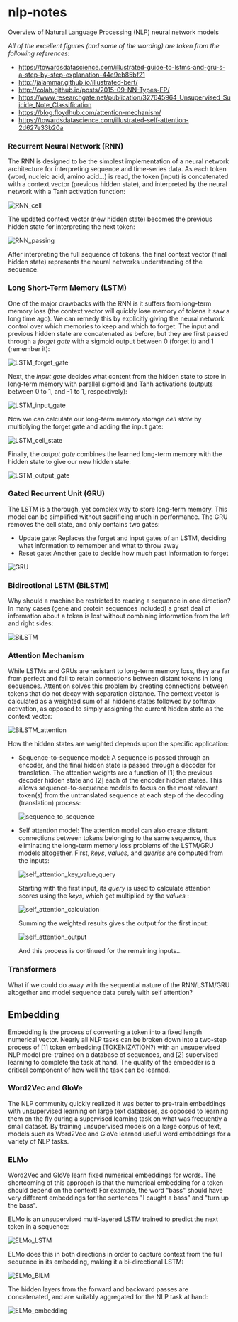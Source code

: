 # nlp-notes
Overview of Natural Language Processing (NLP) neural network models

*All of the excellent figures (and some of the wording) are taken from the following references*:
- https://towardsdatascience.com/illustrated-guide-to-lstms-and-gru-s-a-step-by-step-explanation-44e9eb85bf21
- http://jalammar.github.io/illustrated-bert/
- http://colah.github.io/posts/2015-09-NN-Types-FP/
- https://www.researchgate.net/publication/327645964_Unsupervised_Suicide_Note_Classification
- https://blog.floydhub.com/attention-mechanism/
- https://towardsdatascience.com/illustrated-self-attention-2d627e33b20a

### Recurrent Neural Network (RNN)
The RNN is designed to be the simplest implementation of a neural network architecture for interpreting sequence and time-series data. As each token (word, nucleic acid, amino acid...) is read, the token (input) is concatenated with a context vector (previous hidden state), and interpreted by the neural network with a Tanh activation function:

![RNN_cell](figures/RNN_cell.gif)

The updated context vector (new hidden state) becomes the previous hidden state for interpreting the next token:

![RNN_passing](figures/RNN_passing.gif)

After interpreting the full sequence of tokens, the final context vector (final hidden state) represents the neural networks understanding of the sequence.

### Long Short-Term Memory (LSTM)
One of the major drawbacks with the RNN is it suffers from long-term memory loss (the context vector will quickly lose memory of tokens it saw a long time ago). We can remedy this by explicitly giving the neural network control over which memories to keep and which to forget. The input and previous hidden state are concatenated as before, but they are first passed through a *forget gate* with a sigmoid output between 0 (forget it) and 1 (remember it):

![LSTM_forget_gate](figures/LSTM_forget_gate.gif)

Next, the *input gate* decides what content from the hidden state to store in long-term memory with parallel sigmoid and Tanh activations (outputs between 0 to 1, and -1 to 1, respectively):

![LSTM_input_gate](figures/LSTM_input_gate.gif)

Now we can calculate our long-term memory storage *cell state* by multiplying the forget gate and adding the input gate:

![LSTM_cell_state](figures/LSTM_cell_state.gif)

Finally, the *output gate* combines the learned long-term memory with the hidden state to give our new hidden state:

![LSTM_output_gate](figures/LSTM_output_gate.gif)

### Gated Recurrent Unit (GRU)
The LSTM is a thorough, yet complex way to store long-term memory. This model can be simplified without sacrificing much in performance. The GRU removes the cell state, and only contains two gates:
- Update gate: Replaces the forget and input gates of an LSTM, deciding what information to remember and what to throw away
- Reset gate: Another gate to decide how much past information to forget

![GRU](figures/GRU.png)

### Bidirectional LSTM (BiLSTM)
Why should a machine be restricted to reading a sequence in one direction? In many cases (gene and protein sequences included) a great deal of information about a token is lost without combining information from the left and right sides:

![BiLSTM](figures/BiLSTM.png)

### Attention Mechanism
While LSTMs and GRUs are resistant to long-term memory loss, they are far from perfect and fail to retain connections between distant tokens in long sequences. Attention solves this problem by creating connections between tokens that do not decay with separation distance. The context vector is calculated as a weighted sum of all hiddens states followed by softmax activation, as opposed to simply assigning the current hidden state as the context vector:

![BiLSTM_attention](figures/BiLSTM_attention.png)

How the hidden states are weighted depends upon the specific application:
- Sequence-to-sequence model: A sequence is passed through an encoder, and the final hidden state is passed through a decoder for translation. The attention weights are a function of [1] the previous decoder hidden state and [2] each of the encoder hidden states. This allows sequence-to-sequence models to focus on the most relevant token(s) from the untranslated sequence at each step of the decoding (translation) process:
  
  ![sequence_to_sequence](figures/sequence_to_sequence.png)
  
- Self attention model: The attention model can also create distant connections between tokens belonging to the same sequence, thus eliminating the long-term memory loss problems of the LSTM/GRU models altogether. First, *keys*, *values*, and *queries* are computed from the inputs:
  
  ![self_attention_key_value_query](figures/self_attention_key_value_query.gif)
  
  Starting with the first input, its *query* is used to calculate attention scores using the *keys*, which get multiplied by the *values* :
  
  ![self_attention_calculation](figures/self_attention_calculation.gif)

  Summing the weighted results gives the output for the first input:

  ![self_attention_output](figures/self_attention_output.gif)

  And this process is continued for the remaining inputs...

### Transformers
What if we could do away with the sequential nature of the RNN/LSTM/GRU altogether and model sequence data purely with self attention? 
## Embedding
Embedding is the process of converting a token into a fixed length numerical vector. Nearly all NLP tasks can be broken down into a two-step process of [1] token embedding (TOKENIZATION?) with an unsupervised NLP model pre-trained on a database of sequences, and [2] supervised learning to complete the task at hand. The quality of the embedder is a critical component of how well the task can be learned.

### Word2Vec and GloVe
The NLP community quickly realized it was better to pre-train embeddings with unsupervised learning on large text databases, as opposed to learning them on the fly during a supervised learning task on what was frequently a small dataset. By training unsupervised models on a large corpus of text, models such as Word2Vec and GloVe learned useful word embeddings for a variety of NLP tasks.

### ELMo
Word2Vec and GloVe learn fixed numerical embeddings for words. The shortcoming of this approach is that the numerical embedding for a token should depend on the context! For example, the word "bass" should have very different embeddings for the sentences "I caught a bass" and "turn up the bass".

ELMo is an unsupervised multi-layered LSTM trained to predict the next token in a sequence:

![ELMo_LSTM](figures/ELMo_LSTM.png)

ELMo does this in both directions in order to capture context from the full sequence in its embedding, making it a bi-directional LSTM:

![ELMo_BiLM](figures/ELMo_BiLM.png)

The hidden layers from the forward and backward passes are concatenated, and are suitably aggregated for the NLP task at hand:

![ELMo_embedding](figures/ELMo_embedding.png)